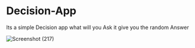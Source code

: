# Decision-App
Its a simple Decision app what will you Ask it give you the random Answer


![Screenshot (217)](https://user-images.githubusercontent.com/111608821/186099736-0d52a873-2be5-46df-96b2-e653f107bb68.png)

